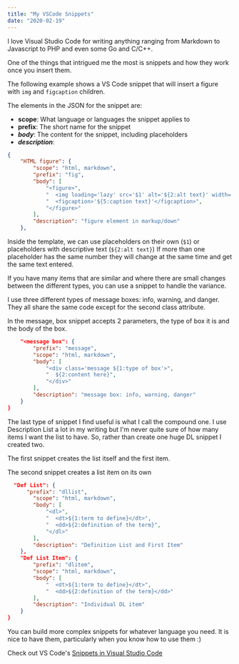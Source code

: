 ```yaml
---
title: "My VSCode Snippets"
date: "2020-02-19"
---
```


I love Visual Studio Code for writing anything ranging from Markdown to Javascript to PHP and even some Go and C/C++.

One of the things that intrigued me the most is snippets and how they work once you insert them.

The following example shows a VS Code snippet that will insert a figure with `img` and `figcaption` children.

The elements in the JSON for the snippet are:

- **scope**: What language or languages the snippet applies to
- **prefix**: The short name for the snippet
- **_body_**: The content for the snippet, including placeholders
- **_description_**:

```json
{
    "HTML figure": {
        "scope": "html, markdown",
        "prefix": "fig",
        "body": [
            "<figure>",
            "  <img loading='lazy' src='$1' alt='${2:alt text}' width='${3:width}' height='${4:height}'>",
            "  <figcaption>'${5:caption text}'</figcaption>",
            "</figure>"
        ],
        "description": "figure element in markup/down"
    },

```

Inside the template, we can use placeholders on their own (`$1`) or placeholders with descriptive text (`${2:alt text}`) If more than one placeholder has the same number they will change at the same time and get the same text entered.

If you have many items that are similar and where there are small changes between the different types, you can use a snippet to handle the variance.

I use three different types of message boxes: info, warning, and danger. They all share the same code except for the second class attribute.

In the message, box snippet accepts 2 parameters, the type of box it is and the body of the box.

```json
    "<message box": {
        "prefix": "message",
        "scope": "html, markdown",
        "body": [
            "<div class='message ${1:type of box'>",
            "  ${2:content here}",
            "</div>"
        ],
        "description": "message box: info, warning, danger"
    }
}
```

The last type of snippet I find useful is what I call the compound one. I use Description List a lot in my writing but I'm never quite sure of how many items I want the list to have. So, rather than create one huge DL snippet I created two.

The first snippet creates the list itself and the first item.

The second snippet creates a list item on its own

```json
  "Def List": {
      "prefix": "dllist",
        "scope": "html, markdown",
        "body": [
            "<dl>",
            "  <dt>${1:term to define}</dt>",
            "  <dd>${2:definition of the term}",
            "</dl>"
        ],
        "description": "Definition List and First Item"
    },
    "Def List Item": {
        "prefix": "dlitem",
        "scope": "html, markdown",
        "body": [
            "  <dt>${1:term to define}</dt>",
            "  <dd>${2:definition of the term}</dd>"
        ],
        "description": "Individual DL item"
    }
}
```

You can build more complex snippets for whatever language you need. It is nice to have them, particularly when you know how to use them :)

Check out VS Code's [Snippets in Visual Studio Code](https://code.visualstudio.com/docs/editor/userdefinedsnippets)
